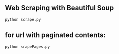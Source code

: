 ## Web Scraping with Beautiful Soup
```bash
python scrape.py
```

## for url with paginated contents:
```bash
python srapePages.py
```